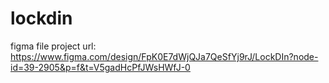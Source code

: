 # lockdin


figma file project url: https://www.figma.com/design/FpK0E7dWjQJa7QeSfYj9rJ/LockDIn?node-id=39-2905&p=f&t=V5gadHcPfJWsHWfJ-0 
